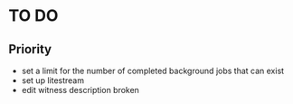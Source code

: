 # TO DO

## Priority

- set a limit for the number of completed background jobs that can exist
- set up litestream
- edit witness description broken
